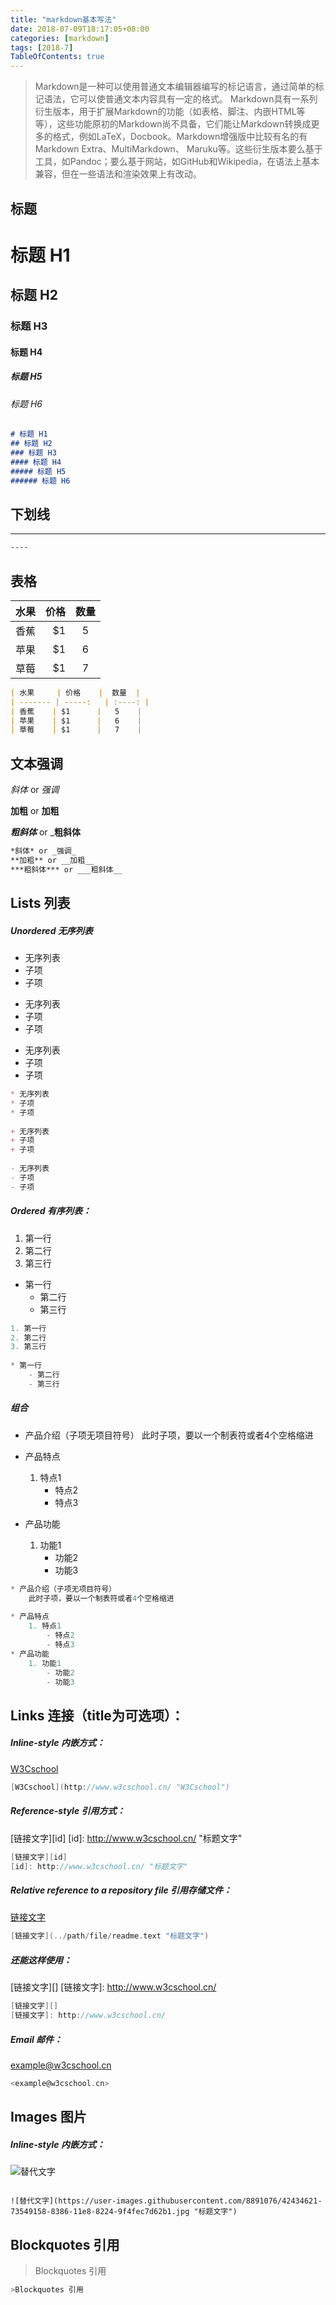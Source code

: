 ```yaml
---
title: "markdown基本写法"
date: 2018-07-09T18:17:05+08:00
categories: [markdown]
tags: [2018-7]
TableOfContents: true
---
```

> Markdown是一种可以使用普通文本编辑器编写的标记语言，通过简单的标记语法，它可以使普通文本内容具有一定的格式。
>Markdown具有一系列衍生版本，用于扩展Markdown的功能（如表格、脚注、内嵌HTML等等），这些功能原初的Markdown尚不具备，它们能让Markdown转换成更多的格式，例如LaTeX，Docbook。Markdown增强版中比较有名的有Markdown Extra、MultiMarkdown、 Maruku等。这些衍生版本要么基于工具，如Pandoc；要么基于网站，如GitHub和Wikipedia，在语法上基本兼容，但在一些语法和渲染效果上有改动。

标题
----

# 标题 H1
## 标题 H2
### 标题 H3
#### 标题 H4
##### 标题 H5
###### 标题 H6
```markdown
# 标题 H1
## 标题 H2
### 标题 H3
#### 标题 H4
##### 标题 H5
###### 标题 H6
```
下划线
-----

 ----
 ```markdown
----
```
表格
-----
| 水果     | 价格    |  数量  |
| ------- | -----:   | :----: |
| 香蕉    | $1      |   5    |
| 苹果    | $1      |   6    |
| 草莓    | $1      |   7    |
```markdown
| 水果     | 价格    |  数量  |
| ------- | -----:   | :----: |
| 香蕉    | $1      |   5    |
| 苹果    | $1      |   6    |
| 草莓    | $1      |   7    |

```
文本强调
----
*斜体* or _强调_

**加粗** or __加粗__

***粗斜体*** or ___粗斜体__

```markdown
*斜体* or _强调_
**加粗** or __加粗__
***粗斜体*** or ___粗斜体__
```
Lists 列表
-----
##### Unordered 无序列表
* 无序列表
* 子项
* 子项
 
+ 无序列表
+ 子项
+ 子项
 
- 无序列表
- 子项
- 子项

```markdown
* 无序列表
* 子项
* 子项
 
+ 无序列表
+ 子项
+ 子项
 
- 无序列表
- 子项
- 子项

```
#####  Ordered 有序列表：
1. 第一行
2. 第二行
3. 第三行
 
* 第一行
    - 第二行
    - 第三行

```go
1. 第一行
2. 第二行
3. 第三行
 
* 第一行
    - 第二行
    - 第三行
```

#####  组合
* 产品介绍（子项无项目符号）
    此时子项，要以一个制表符或者4个空格缩进
 
* 产品特点
    1. 特点1
        - 特点2
        - 特点3
* 产品功能
    1. 功能1
        - 功能2
        - 功能3

```go
* 产品介绍（子项无项目符号）
    此时子项，要以一个制表符或者4个空格缩进
 
* 产品特点
    1. 特点1
        - 特点2
        - 特点3
* 产品功能
    1. 功能1
        - 功能2
        - 功能3
```
Links 连接（title为可选项）：
-----
##### Inline-style 内嵌方式：

[W3Cschool](http://www.w3cschool.cn/ "W3Cschool")
```go
[W3Cschool](http://www.w3cschool.cn/ "W3Cschool")
```

##### Reference-style 引用方式：

[链接文字][id]
[id]: http://www.w3cschool.cn/ "标题文字"

```go
[链接文字][id]
[id]: http://www.w3cschool.cn/ "标题文字"
```

##### Relative reference to a repository file 引用存储文件：

[链接文字](../path/file/readme.text "标题文字")
```go
[链接文字](../path/file/readme.text "标题文字")
```

##### 还能这样使用：

[链接文字][]
[链接文字]: http://www.w3cschool.cn/

```go
[链接文字][]
[链接文字]: http://www.w3cschool.cn/
```
##### Email 邮件：

<example@w3cschool.cn>
```go
<example@w3cschool.cn>
```
Images 图片
----
##### Inline-style 内嵌方式：
![替代文字](https://user-images.githubusercontent.com/8891076/42434621-73549158-8386-11e8-8224-9f4fec7d62b1.jpg "标题文字")

```

![替代文字](https://user-images.githubusercontent.com/8891076/42434621-73549158-8386-11e8-8224-9f4fec7d62b1.jpg "标题文字")

```

Blockquotes 引用
----
>Blockquotes 引用

```go
>Blockquotes 引用
```